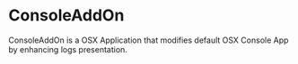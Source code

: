 ConsoleAddOn
============

ConsoleAddOn is a OSX Application that modifies default OSX Console App by enhancing logs presentation. 
